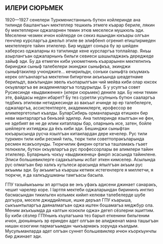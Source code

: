 ## ИЛЕРИ СЮРЬМЕК

1920—1927 сенелери Туркменистаннынъ бутюн койлеринде ана тилинде башлангъыч мектеплер тешкиль этмеге къарар бериле, лякин бу мектеплерни оджаларнен темин этюв меселеси мушкюль эди.
Меселени чезмек ичюн койлерде он секиз яшындан юкъары олгъан генчлер курсларгъа джельп этиле ве элифбенп огренип етиштирмеден мектеплерге тайин этилелер.
Бир муддет сонъра бу эр шейден хаберсиз оджаларны яз татилинде кене курсларгъа топлайлар.
Янъы азырлангъан оджаларнынъ бильги севиеси шашыладжакъ дереджеде зайыф эди.
Бу да етмеген киби укюметнинъ къарарынен мектепнпнъ биринджи сыныф талебелери экинджи сыныфкъа, экинджи сыныфтакилер учюнджиге...
кечирильдн, сонъки сыныфта окъумакъ керек олгъанларгъа мектепни битиргени акъкъында шеадетнаме берильдп, вакътындан эвель къопарылгъан чий мейва киби олар юксек окъувларгъа ве академняларгъа толдурылды.
Б у усулгъа совет Русиесинде «выдвижение» (илери сюрьмек) дениле эди.
Бу нени темин эте, файдасы неден ибарет?
Бу тез суретли усулнынъ бутюн сааларгъа тедбикъ этилюви нетиджесинде аз вакъыт ичинде эр ер талебелерге, оджаларгъа, ассистентлерге, академиклерге, ирофессор ве алимлергетолып къалды.
БуларСибирь орманларында етишкен бир неви мантарларгъа бенъзей эдилер.
Ана тиллеринде язылгъан не фен, не эдебият ве не де илим китаплары бар, оларнынъ исе, затен, бойле шейлерге ихтияджы да ёкъ киби эди.
Бешинджи сыныфтан юкъарысында русча язылгъан китаилардан дере кечелер.
Рус тили туркмен тили киби ресмий тиль, тюрк тили советтопракъларында ресмен ясакъолунды.
Тюркчилик фикрин ортагъа ташламакъ гъает телюкели, бутюн окъувларгъа рус профессорлары ве алимлери тайин этилелер.
Буларнынъ чокъу «выдвиженец» фикрп эсасында тайинлене.
Эписи большевиклерге садакъатыны исбат эткен кимселер.
Асылында рус олмагъан бир халкъ кутьлеси арасында япылгъан акъым рус акъымы эди.
Бу акъымгъа къаршы кетмек истегенлерге я миллетчи, я тюркчи, я да халкъдушманы тамгъасы басыла.

ГПУ тазыйыкъыны эп арттыра ве энъ уфакъ адисени джинает санаракъ, чешит чарелер коре.
І Іартпя мектеби оджаларындан бирининъ инглиз басмасындан тикильген кольмек кийип келюви талебелерде шубе догъура, меселе джиддийлеше, ишке деръал ГПУ къарыша, сыкъынтыларгъа даяналмагъан оджа иштен бошамагъа меджбур ола.
Меним акъкъымда да «алтын юзюкли оджа» дегеп сёзлерни эшиттим.
Бу киби сёзлер ГПУнынъ къулагъына тез барып еткенини бильгеним ичюн, дюньянынъ эр еринден адет олгъан ве алидженап мана ташыгъан нишан юзюгини пармагъымдан чыкъармакъ зорунда къалдым.
Мусульманларда адет олгъан суннет большевиклер ичюн къоркъунчлы бир джинает эди.
